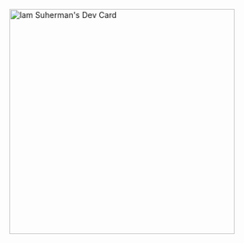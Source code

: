 <a href="https://app.daily.dev/iamsuherman_"><img src="https://api.daily.dev/devcards/162b40e822934f41a7a82442d73cfb55.png?r=lia" width="400" alt="Iam Suherman's Dev Card"/></a>
